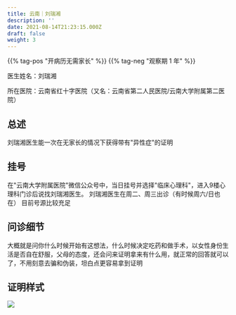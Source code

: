```yaml
---
title: 云南｜刘瑞湘
description: ''
date: 2021-08-14T21:23:15.000Z
draft: false
weight: 3
---
```


{{% tag-pos "开病历无需家长" %}} {{% tag-neg "观察期 1 年" %}}

医生姓名：刘瑞湘

所在医院：云南省红十字医院（又名：云南省第二人民医院/云南大学附属第二医院）

## 总述

刘瑞湘医生能一次在无家长的情况下获得带有"异性症"的证明

## 挂号

在"云南大学附属医院"微信公众号中，当日挂号并选择"临床心理科"，进入9楼心理科门诊后说找刘瑞湘医生。
刘瑞湘医生在周二、周三出诊（有时候周六/日也在）
目前号源比较充足

## 问诊细节

大概就是问你什么时候开始有这想法，什么时候决定吃药和做手术，以女性身份生活是否自在舒服，父母的态度，还会问来证明拿来有什么用，就正常的回答就可以了，不用刻意去骗和伪装，坦白点更容易拿到证明

## 证明样式

![](images/doctor/liu-ruixiang-zm.jpg)
